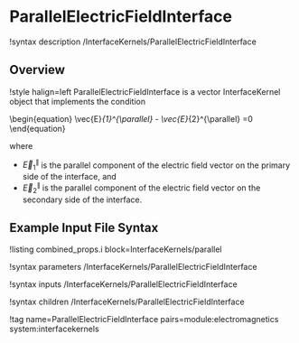 # ParallelElectricFieldInterface

!syntax description /InterfaceKernels/ParallelElectricFieldInterface

## Overview

!style halign=left
ParallelElectricFieldInterface is a vector InterfaceKernel object that
implements the condition

\begin{equation}
  \vec{E}_{1}^{\parallel} - \vec{E}_{2}^{\parallel} =0
\end{equation}

where

- $\vec{E}_{1}^{\parallel}$ is the parallel component of the electric field vector on the primary side of the interface, and
- $\vec{E}_{2}^{\parallel}$ is the parallel component of the electric field vector on the secondary side of the interface.

## Example Input File Syntax

!listing combined_props.i block=InterfaceKernels/parallel

!syntax parameters /InterfaceKernels/ParallelElectricFieldInterface

!syntax inputs /InterfaceKernels/ParallelElectricFieldInterface

!syntax children /InterfaceKernels/ParallelElectricFieldInterface

!tag name=ParallelElectricFieldInterface pairs=module:electromagnetics system:interfacekernels
